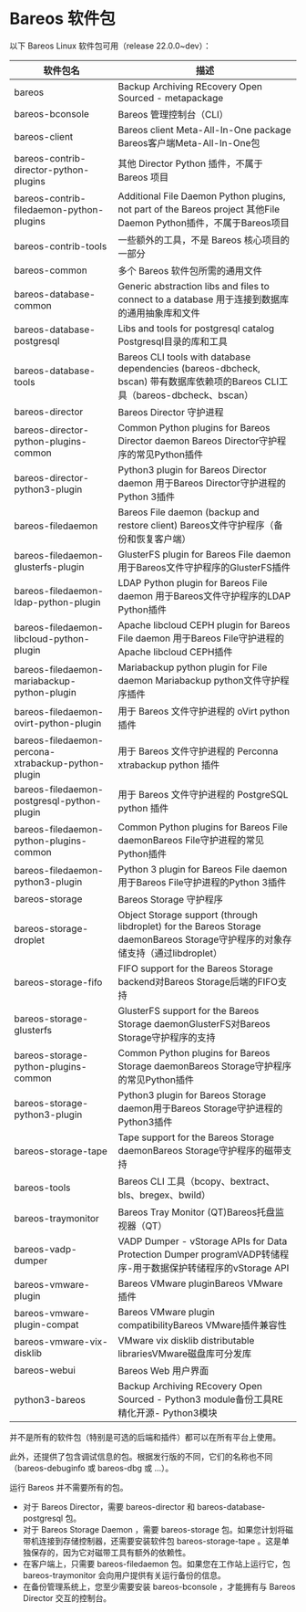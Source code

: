 # Bareos 软件包

以下 Bareos Linux 软件包可用（release 22.0.0~dev）：

| 软件包名               | 描述                                       |
| ---------------------------- | --------------------------------- |
| bareos                                             | Backup Archiving REcovery Open Sourced - metapackage |
| bareos-bconsole                                    | Bareos 管理控制台（CLI）         |
| bareos-client                                      | Bareos client Meta-All-In-One package Bareos客户端Meta-All-In-One包 |
| bareos-contrib-director-python-plugins             | 其他 Director Python 插件，不属于 Bareos 项目 |
| bareos-contrib-filedaemon-python-plugins           | Additional File Daemon Python plugins, not part of the Bareos project 其他File Daemon Python插件，不属于Bareos项目 |
| bareos-contrib-tools                               | 一些额外的工具，不是 Bareos 核心项目的一部分 |
| bareos-common                                      | 多个 Bareos 软件包所需的通用文件 |
| bareos-database-common                             | Generic abstraction libs and files to connect to a database  用于连接到数据库的通用抽象库和文件 |
| bareos-database-postgresql                         | Libs and tools for postgresql  catalog   Postgresql目录的库和工具   |
| bareos-database-tools                              | Bareos CLI tools with database dependencies (bareos-dbcheck, bscan)  带有数据库依赖项的Bareos CLI工具（bareos-dbcheck、bscan） |
| bareos-director                                    | Bareos Director 守护进程                 |
| bareos-director-python-plugins-common              | Common Python plugins for Bareos Director daemon  Bareos Director守护程序的常见Python插件 |
| bareos-director-python3-plugin                     | Python3 plugin for Bareos Director daemon  用于Bareos Director守护进程的Python 3插件 |
| bareos-filedaemon                                  | Bareos File daemon (backup and restore client) Bareos文件守护程序（备份和恢复客户端） |
| bareos-filedaemon-glusterfs-plugin                 | GlusterFS plugin for Bareos File daemon  用于Bareos文件守护程序的GlusterFS插件 |
| bareos-filedaemon-ldap-python-plugin               | LDAP Python plugin for Bareos File daemon  用于Bareos文件守护程序的LDAP Python插件 |
| bareos-filedaemon-libcloud-python-plugin           | Apache libcloud CEPH plugin for Bareos File daemon 用于Bareos File守护进程的Apache libcloud CEPH插件 |
| bareos-filedaemon-mariabackup-python-plugin        | Mariabackup python plugin for File daemon Mariabackup python文件守护程序插件 |
| bareos-filedaemon-ovirt-python-plugin              | 用于 Bareos 文件守护进程的 oVirt python 插件 |
| bareos-filedaemon-percona-xtrabackup-python-plugin | 用于 Bareos 文件守护进程的 Perconna xtrabackup python 插件 |
| bareos-filedaemon-postgresql-python-plugin         | 用于 Bareos 文件守护进程的 PostgreSQL python 插件 |
| bareos-filedaemon-python-plugins-common            | Common Python plugins for Bareos File daemonBareos File守护进程的常见Python插件 |
| bareos-filedaemon-python3-plugin                   | Python 3 plugin for Bareos File daemon用于Bareos File守护进程的Python 3插件 |
| bareos-storage                                     | Bareos Storage 守护程序                     |
| bareos-storage-droplet                             | Object Storage support (through libdroplet) for the Bareos Storage daemonBareos Storage守护程序的对象存储支持（通过libdroplet） |
| bareos-storage-fifo                                | FIFO support for the Bareos Storage backend对Bareos Storage后端的FIFO支持 |
| bareos-storage-glusterfs                           | GlusterFS support for the Bareos Storage daemonGlusterFS对Bareos Storage守护程序的支持 |
| bareos-storage-python-plugins-common               | Common Python plugins for Bareos Storage daemonBareos Storage守护程序的常见Python插件 |
| bareos-storage-python3-plugin                      | Python3 plugin for Bareos Storage daemon用于Bareos Storage守护进程的Python3插件 |
| bareos-storage-tape                                | Tape support for the Bareos Storage daemonBareos Storage守护程序的磁带支持 |
| bareos-tools                                       | Bareos CLI 工具（bcopy、bextract、bls、bregex、bwild） |
| bareos-traymonitor                                 | Bareos Tray Monitor (QT)Bareos托盘监视器（QT）                      |
| bareos-vadp-dumper                                 | VADP Dumper - vStorage APIs for Data Protection Dumper programVADP转储程序-用于数据保护转储程序的vStorage API |
| bareos-vmware-plugin                               | Bareos VMware pluginBareos VMware插件                          |
| bareos-vmware-plugin-compat                        | Bareos VMware plugin compatibilityBareos VMware插件兼容性         |
| bareos-vmware-vix-disklib                          | VMware vix disklib distributable librariesVMware磁盘库可分发库      |
| bareos-webui                                       | Bareos Web 用户界面                     |
| python3-bareos                                     | Backup Archiving REcovery Open Sourced - Python3 module备份工具RE精化开源- Python3模块 |

并不是所有的软件包（特别是可选的后端和插件）都可以在所有平台上使用。

此外，还提供了包含调试信息的包。根据发行版的不同，它们的名称也不同（bareos-debuginfo 或 bareos-dbg 或 ...）。

运行 Bareos 并不需要所有的包。

- 对于 Bareos Director，需要 bareos-director 和 bareos-database-postgresql 包。
- 对于 Bareos Storage Daemon ，需要 bareos-storage 包。如果您计划将磁带机连接到存储控制器，还需要安装软件包 bareos-storage-tape 。这是单独保存的，因为它对磁带工具有额外的依赖性。
- 在客户端上，只需要 bareos-filedaemon 包。如果您在工作站上运行它，包 bareos-traymonitor 会向用户提供有关运行备份的信息。
- 在备份管理系统上，您至少需要安装 bareos-bconsole ，才能拥有与 Bareos Director 交互的控制台。
